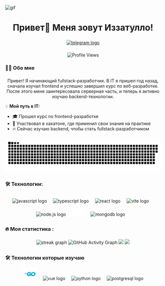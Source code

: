 ![gif](https://user-images.githubusercontent.com/74038190/225813708-98b745f2-7d22-48cf-9150-083f1b00d6c9.gif)

###

<h1 align="center">Привет👋 Меня зовут Иззатулло!</h1>

###

<div align='center'>
  <a href="https://t.me/batya_002" target="_blank">
    <img src="https://img.shields.io/static/v1?message=Telegram&logo=telegram&label=&color=2CA5E0&logoColor=white&labelColor=&style=for-the-badge" height="25" alt="telegram logo" target="_blank"/>
  </a>
</div>

###

<p align="center">
  <img src="https://komarev.com/ghpvc/?username=batya002&color=blue&style=flat-square" alt="Profile Views" />
</p>

###

<h3 align='left'>👩‍💻  Обо мне</h3>

###

<p align="center">
  Привет! Я начинающий fullstack-разработчик. В IT я пришел год назад, сначала изучал frontend и успешно завершил курс по веб-разработке. После этого меня заинтересовала серверная часть, и теперь я активно изучаю backend-технологии.
</p>

💡 **Мой путь в IT:**  
- 🎓 Прошел курс по frontend-разработке  
- 🚀 Участвовал в хакатоне, где применил свои знания на практике  
- 🔥 Сейчас изучаю backend, чтобы стать fullstack-разработчиком  


###

<div align="center">
 <img width="600" src="./assets/github-snake.svg" alt="snake"/>
</div>

###

<h3 align="left">🛠 Технологии:</h3>

###

##

<div align="center">
  <img src="https://cdn.jsdelivr.net/gh/devicons/devicon/icons/javascript/javascript-original.svg" height="40" alt="javascript logo"  />
	<img width='12' />
	<img src='https://upload.wikimedia.org/wikipedia/commons/thumb/4/4c/Typescript_logo_2020.svg/1024px-Typescript_logo_2020.svg.png' height="40" alt='typescript logo' />
  <img width="12" />
  <img src="https://cdn.jsdelivr.net/gh/devicons/devicon/icons/react/react-original.svg" height="40" alt="react logo"  />
  <img width="12" />
  <img src="https://skillicons.dev/icons?i=vite" height="40" alt="vite logo"  />
	<img width="12" />
	<img src='https://static-00.iconduck.com/assets.00/node-js-icon-1817x2048-g8tzf91e.png' height='40' alt='node.js logo' />
	<img width='12' />
	<img src='./assets/images/express.svg' height='40' alt='express.js logo' />
  <img width='12' />
  <img src='https://www.svgrepo.com/show/331488/mongodb.svg' height='40' alt='mongodb logo' />
  <img width='12' />
</div>

##

###

<h3 align="left">🔥   Моя статистика :</h3>

###

<div align="center">
  
  <img src="https://github-readme-streak-stats.herokuapp.com/?user=batya002&theme=tokyonight" height="220" alt="streak graph" />

  <img src="https://github-readme-activity-graph.vercel.app/graph?username=batya002&theme=github-dark&hide_border=false&border_radius=5&area=true" alt="GitHub Activity Graph" />

  <img src="https://github-readme-stats.vercel.app/api?username=batya002&show_icons=true&theme=tokyonight" height="180" />

  <img src="https://github-readme-stats.vercel.app/api/top-langs/?username=batya002&layout=compact&theme=tokyonight" height="180" />

</div>

##

<h3 align='left'>🛠 Технологии которые изучаю</h3>

<div align='center'>
  <img src='./assets/images/Go-Logo_Blue.svg' height='40' alt=golang logo' />
  <img width='12' />
  <img src='https://upload.wikimedia.org/wikipedia/commons/thumb/9/95/Vue.js_Logo_2.svg/1184px-Vue.js_Logo_2.svg.png' height='40' alt='vue logo' />
  <img width='12' />
  <img src="https://upload.wikimedia.org/wikipedia/commons/thumb/c/c3/Python-logo-notext.svg/1869px-Python-logo-notext.svg.png" height="40" alt="python logo"  />
  <img width="12" />
  <img src="https://upload.wikimedia.org/wikipedia/commons/thumb/2/29/Postgresql_elephant.svg/993px-Postgresql_elephant.svg.png" height="40" alt="postgresql logo" />
</div>

##

